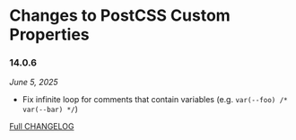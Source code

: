 # Changes to PostCSS Custom Properties

### 14.0.6

_June 5, 2025_

- Fix infinite loop for comments that contain variables (e.g. `var(--foo) /* var(--bar) */`)

[Full CHANGELOG](https://github.com/csstools/postcss-plugins/tree/main/plugins/postcss-custom-properties/CHANGELOG.md)
